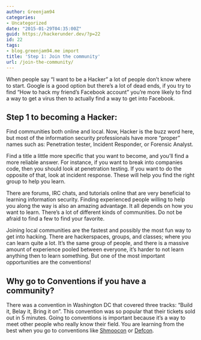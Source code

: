```yaml
---
author: Greenjam94
categories:
- Uncategorized
date: "2015-01-29T04:35:00Z"
guid: https://hackerunder.dev/?p=22
id: 22
tags:
- blog.greenjam94.me import
title: 'Step 1: Join the community'
url: /join-the-community/
---
```


When people say “I want to be a Hacker” a lot of people don’t know where to start. Google is a good option but there’s a lot of dead ends, if you try to find “How to hack my friend’s Facebook account” you’re more likely to find a way to get a virus then to actually find a way to get into Facebook.

## Step 1 to becoming a Hacker:

Find communities both online and local. Now, Hacker is the buzz word here, but most of the information security professionals have more “proper” names such as: Penetration tester, Incident Responder, or Forensic Analyst.

Find a title a little more specific that you want to become, and you’ll find a more reliable answer. For instance, if you want to break into companies code, then you should look at penetration testing. If you want to do the opposite of that, look at incident response. These will help you find the right group to help you learn.

There are forums, IRC chats, and tutorials online that are very beneficial to learning information security. Finding experienced people willing to help you along the way is also an amazing advantage. It all depends on how you want to learn. There’s a lot of different kinds of communities. Do not be afraid to find a few to find your favorite.

Joining local communities are the fastest and possibly the most fun way to get into hacking. There are hackerspaces, groups, and classes; where you can learn quite a lot. It’s the same group of people, and there is a massive amount of experience pooled between everyone, it’s harder to not learn anything then to learn something. But one of the most important opportunities are the conventions!

## Why go to Conventions if you have a community?

There was a convention in Washington DC that covered three tracks: “Build it, Belay it, Bring it on”. This convention was so popular that their tickets sold out in 5 minutes. Going to conventions is important because it’s a way to meet other people who really know their field. You are learning from the best when you go to conventions like [Shmoocon](http://www.shmoocon.org/ "Shmoocon") or [Defcon](http://www.defcon.org/ "Defcon").